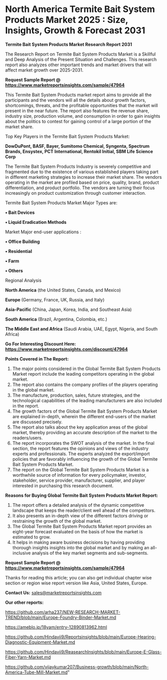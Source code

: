 # North America Termite Bait System Products Market 2025 : Size, Insights, Growth & Forecast 2031

<strong>Termite Bait System Products Market Research Report 2031</strong>

The Research Report on Termite Bait System Products Market is a Skillful and Deep Analysis of the Present Situation and Challenges. This research report also analyzes other important trends and market drivers that will affect market growth over 2025-2031.

<strong>Request Sample Report @ <a href=https://www.marketreportsinsights.com/sample/47964>https://www.marketreportsinsights.com/sample/47964</a></strong>

This Termite Bait System Products market report aims to provide all the participants and the vendors will all the details about growth factors, shortcomings, threats, and the profitable opportunities that the market will present in the near future. The report also features the revenue share, industry size, production volume, and consumption in order to gain insights about the politics to contest for gaining control of a large portion of the market share.

Top Key Players in the Termite Bait System Products Market:

<strong>DowDuPont, BASF, Bayer, Sumitomo Chemical, Syngenta, Spectrum Brands, Ensystex, PCT International, Rentokil Initial, SBM Life Science Corp</strong>

The Termite Bait System Products Industry is severely competitive and fragmented due to the existence of various established players taking part in different marketing strategies to increase their market share. The vendors operating in the market are profiled based on price, quality, brand, product differentiation, and product portfolio. The vendors are turning their focus increasingly on product customization through customer interaction.

Termite Bait System Products Market Major Types are:

<strong>•  Bait Devices

•  Liquid Eradication Methods</strong>

Market Major end-user applications :

<strong>•  Office Building

•  Residential

•  Farm

•  Others</strong>

Regional Analysis

</u><strong><b>North America</b></strong> (the United States, Canada, and Mexico)

<strong><b>Europe </b></strong>(Germany, France, UK, Russia, and Italy)

<strong><b>Asia-Pacific</b></strong> (China, Japan, Korea, India, and Southeast Asia)

<strong><b>South America</b></strong> (Brazil, Argentina, Colombia, etc.)

<strong><b>The Middle East and Africa</b></strong> (Saudi Arabia, UAE, Egypt, Nigeria, and South Africa)

<strong>Go For Interesting Discount Here: <a href=https://www.marketreportsinsights.com/discount/47964>https://www.marketreportsinsights.com/discount/47964</a></strong>

<strong>Points Covered in The Report:</strong>
<ol>
  <li>The major points considered in the Global Termite Bait System Products Market report include the leading competitors operating in the global market.</li>
  <li>The report also contains the company profiles of the players operating in the global market.</li>
  <li>The manufacture, production, sales, future strategies, and the technological capabilities of the leading manufacturers are also included in the report.</li>
  <li>The growth factors of the Global Termite Bait System Products Market are explained in-depth, wherein the different end-users of the market are discussed precisely.</li>
  <li>The report also talks about the key application areas of the global market, thereby providing an accurate description of the market to the readers/users.</li>
  <li>The report incorporates the SWOT analysis of the market. In the final section, the report features the opinions and views of the industry experts and professionals. The experts analyzed the export/import policies that are favorably influencing the growth of the Global Termite Bait System Products Market.</li>
  <li>The report on the Global Termite Bait System Products Market is a worthwhile source of information for every policymaker, investor, stakeholder, service provider, manufacturer, supplier, and player interested in purchasing this research document.</li>
</ol>
<strong>Reasons for Buying Global Termite Bait System Products Market Report:</strong>

<ol>
  <li>The report offers a detailed analysis of the dynamic competitive landscape that keeps the reader/client well ahead of the competitors.</li>
  <li>It also presents an in-depth view of the different factors driving or restraining the growth of the global market.</li>
  <li>The Global Termite Bait System Products Market report provides an eight-year forecast evaluated on the basis of how the market is estimated to grow.</li>
  <li>It helps in making aware business decisions by having providing thorough insights insights into the global market and by making an all-inclusive analysis of the key market segments and sub-segments.</li>
</ol>
<strong>Request Sample Report @ <a href=https://www.marketreportsinsights.com/sample/47964>https://www.marketreportsinsights.com/sample/47964</a></strong>


Thanks for reading this article; you can also get individual chapter wise section or region wise report version like Asia, United States, Europe.

<strong>Contact Us:</strong>
sales@marketreportsinsights.com

<strong>Our other reports:</strong>

<a href=https://github.com/arha237/NEW-RESEARCH-MARKET-TREND/blob/main/Europe-Foundry-Binder-Market.md>https://github.com/arha237/NEW-RESEARCH-MARKET-TREND/blob/main/Europe-Foundry-Binder-Market.md</a>

<a href=https://ameblo.jp/18yam/entry-12890813962.html>https://ameblo.jp/18yam/entry-12890813962.html</a>

<a href=https://github.com/Hindavii9/Reportsinsights/blob/main/Europe-Hearing-Diagnostic-Equipment-Market.md>https://github.com/Hindavii9/Reportsinsights/blob/main/Europe-Hearing-Diagnostic-Equipment-Market.md</a>

<a href=https://github.com/Hindavii9/ReasearchInsights/blob/main/Europe-E-Glass-Fiber-Yarn-Market.md>https://github.com/Hindavii9/ReasearchInsights/blob/main/Europe-E-Glass-Fiber-Yarn-Market.md</a>

<a href=https://github.com/vijaykumar207/Business-growth/blob/main/North-America-Tube-Mill-Market.md>https://github.com/vijaykumar207/Business-growth/blob/main/North-America-Tube-Mill-Market.md</a>"
